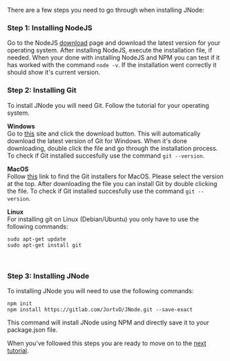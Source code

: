 There are a few steps you need to go through when installing JNode:
<br>

### Step 1: Installing NodeJS
Go to the NodeJS [download](https://nodejs.org/en/download/current/) page and download the latest version for your operating system. After installing NodeJS, execute the installation file, if needed. When your done with installing NodeJS and NPM you can test if it has worked with the command ```node -v```. If the installation went correctly it should show it's current version.
<br>

### Step 2: Installing Git
To install JNode you will need Git. Follow the tutorial for your operating system.

**Windows**<br>
Go to [this](https://git-for-windows.github.io/) site and click the download button. This will automatically download the latest version of Git for Windows. When it's done downloading, double click the file and go through the installation process. To check if Git installed succesfully use the command ```git --version```.

**MacOS**<br>
Follow [this](https://sourceforge.net/projects/git-osx-installer/files/) link to find the Git installers for MacOS. Please select the version at the top. After downloading the file you can install Git by double clicking the file. To check if Git installed succesfully use the command ```git --version```.

**Linux**<br>
For installing git on Linux (Debian/Ubuntu) you only have to use the following commands:
```
sudo apt-get update
sudo apt-get install git
```
<br>

### Step 3: Installing JNode
To installing JNode you will need to use the following commands:
```
npm init
npm install https://gitlab.com/JortvD/JNode.git --save-exact
```
This command will install JNode using NPM and directly save it to your package.json file.
<br>

When you've followed this steps you are ready to move on to the [next tutorial](tutorial-tutorial1.html).
